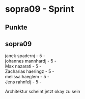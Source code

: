 # sopra09 - Sprint 
## Punkte
## sopra09 
janek spadernj - 5 -  
johannes mannhardj - 5 -  
Max nazarati - 5 -  
Zacharias haeringz - 5 -  
melissa haeglem - 5 -  
Jens rahnfelj - 5 -    
  
Architektur scheint jetzt okay zu sein  